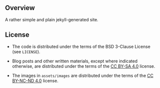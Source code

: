 ## Overview

A rather simple and plain jekyll-generated site.

## License

* The code is distributed under the terms of the BSD 3-Clause License (see
  `LICENSE`).

* Blog posts and other written materials, except where indicated otherwise,
  are distributed under the terms of the
  [CC BY-SA 4.0](http://creativecommons.org/licenses/by-sa/4.0/) license.

* The images in `assets/images` are distributed under the terms of the
  [CC BY-NC-ND 4.0](http://creativecommons.org/licenses/by-nc-nd/4.0/)
  license.
